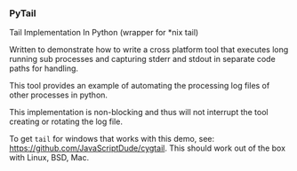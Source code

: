 ### PyTail
Tail Implementation In Python (wrapper for *nix tail)

Written to demonstrate how to write a cross platform tool that executes long running sub processes and capturing stderr and stdout in separate code paths for handling.

This tool provides an example of automating the processing log files of other processes in python.

This implementation is non-blocking and thus will not interrupt the tool creating or rotating the log file.

To get `tail` for windows that works with this demo, see: https://github.com/JavaScriptDude/cygtail. This should work out of the box with Linux, BSD, Mac.
